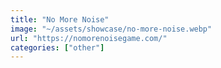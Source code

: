 ```yaml
---
title: "No More Noise"
image: "~/assets/showcase/no-more-noise.webp"
url: "https://nomorenoisegame.com/"
categories: ["other"]
---
```

